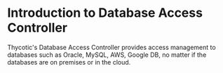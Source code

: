 [title]: # (Database Access Control)
[tags]: # (database access controller)
[priority]: # (200)
# Introduction to Database Access Controller

Thycotic's Database Access Controller provides access management to databases such as Oracle, MySQL, AWS, Google DB, no matter if the databases are on premises or in the cloud.
